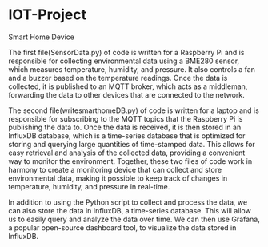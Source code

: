 # IOT-Project
 Smart Home Device
 
 The first file(SensorData.py) of code is written for a Raspberry Pi and is responsible for collecting environmental data using a BME280 sensor, which measures temperature, humidity, and pressure. It also controls a fan and a buzzer based on the temperature readings. Once the data is collected, it is published to an MQTT broker, which acts as a middleman, forwarding the data to other devices that are connected to the network.

The second file(writesmarthomeDB.py) of code is written for a laptop and is responsible for subscribing to the MQTT topics that the Raspberry Pi is publishing the data to. Once the data is received, it is then stored in an InfluxDB database, which is a time-series database that is optimized for storing and querying large quantities of time-stamped data. This allows for easy retrieval and analysis of the collected data, providing a convenient way to monitor the environment. Together, these two files of code work in harmony to create a monitoring device that can collect and store environmental data, making it possible to keep track of changes in temperature, humidity, and pressure in real-time.

In addition to using the Python script to collect and process the data, we can also store the data in InfluxDB, a time-series database. This will allow us to easily query and analyze the data over time. We can then use Grafana, a popular open-source dashboard tool, to visualize the data stored in InfluxDB.
